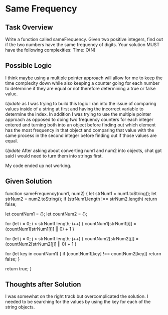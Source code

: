 # Same Frequency

## Task Overview
Write a function called sameFrequency. Given two positive integers, find out if the two numbers have the same frequency of digits.
Your solution MUST have the following complexities: Time: O(N)

## Possible Logic
I think maybe using a multiple pointer approach will allow for me to keep the time complexity down while also keeping a counter going for each number to determine if they are equal or not therefore determining a true or false value.

*Update* as I was trying to build this logic I ran into the issue of comparing values inside of a string at first and having the incorrect variable to determine the index. In addition I was trying to use the multiple pointer approach as opposed to doing two frequency counters for each integer entered and turning both into an object before finding out which element has the most frequency in that object and comparing that value with the same process in the second integer before finding out if those values are equal.

*Update* After asking about converting num1 and num2 into objects, chat gpt said i would need to turn them into strings first.

My code ended up not working.

## Given Solution

function sameFrequency(num1, num2) {
  let strNum1 = num1.toString();
  let strNum2 = num2.toString();
  if (strNum1.length !== strNum2.length) return false;
 
  let countNum1 = {};
  let countNum2 = {};
 
  for (let i = 0; i < strNum1.length; i++) {
    countNum1[strNum1[i]] = (countNum1[strNum1[i]] || 0) + 1
  }
 
  for (let j = 0; j < strNum1.length; j++) {
    countNum2[strNum2[j]] = (countNum2[strNum2[j]] || 0) + 1
  }
 
  for (let key in countNum1) {
    if (countNum1[key] !== countNum2[key]) return false;
  }
 
  return true;
}


## Thoughts after Solution

I was somewhat on the right track but overcomplicated the solution. I needed to be searching for the values by using the key for each of the string objects.